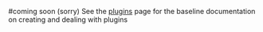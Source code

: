 #coming soon (sorry)
See the [plugins](plugins.md) page for the baseline documentation on creating and dealing with plugins
